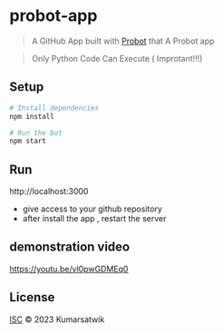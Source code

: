 # probot-app

> A GitHub App built with [Probot](https://github.com/probot/probot) that A Probot app

> Only Python Code Can Execute ( Improtant!!!)

## Setup

```sh
# Install dependencies
npm install

# Run the bot
npm start
```
Run
----
http://localhost:3000

- give access to your github repository
- after install the app , restart the server


demonstration video
---------------

https://youtu.be/vl0pwGDMEq0


## License

[ISC](LICENSE) © 2023 Kumarsatwik
